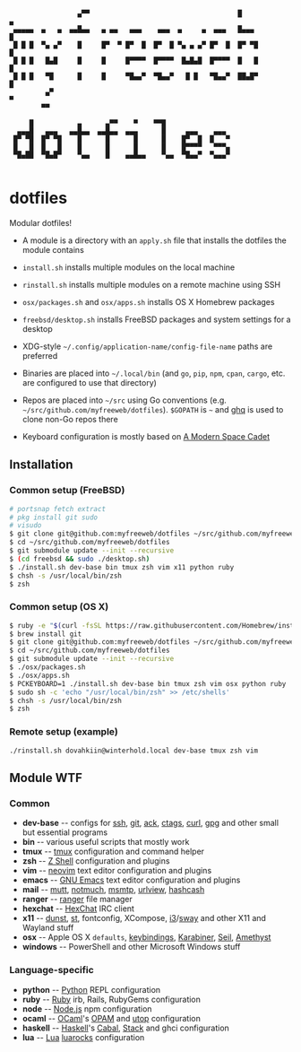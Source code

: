 ```
                                                                             
                 ▄▀▀                                     █                  ▄
 ▄▄▄▄▄  ▄   ▄  ▄▄█▄▄   ▄ ▄▄   ▄▄▄    ▄▄▄  ▄     ▄  ▄▄▄   █▄▄▄              █ 
 █ █ █  ▀▄ ▄▀    █     █▀  ▀ █▀  █  █▀  █ ▀▄ ▄ ▄▀ █▀  █  █▀ ▀█            █  
 █ █ █   █▄█     █     █     █▀▀▀▀  █▀▀▀▀  █▄█▄█  █▀▀▀▀  █   █           █   
 █ █ █   ▀█      █     █     ▀█▄▄▀  ▀█▄▄▀   █ █   ▀█▄▄▀  ██▄█▀          █    
         ▄▀                                                            ▀     
        ▀▀                                                                   
                                                        
     █           ▄      ▄▀▀    ▀    ▀▀█                 
  ▄▄▄█   ▄▄▄   ▄▄█▄▄  ▄▄█▄▄  ▄▄▄      █     ▄▄▄    ▄▄▄  
 █▀ ▀█  █▀ ▀█    █      █      █      █    █▀  █  █   ▀ 
 █   █  █   █    █      █      █      █    █▀▀▀▀   ▀▀▀▄ 
 ▀█▄██  ▀█▄█▀    ▀▄▄    █    ▄▄█▄▄    ▀▄▄  ▀█▄▄▀  ▀▄▄▄▀ 
                                                        

```

# dotfiles

Modular dotfiles!

- A module is a directory with an `apply.sh` file that installs the dotfiles the module contains
- `install.sh` installs multiple modules on the local machine
- `rinstall.sh` installs multiple modules on a remote machine using SSH
- `osx/packages.sh` and `osx/apps.sh` installs OS X Homebrew packages
- `freebsd/desktop.sh` installs FreeBSD packages and system settings for a desktop

- XDG-style `~/.config/application-name/config-file-name` paths are preferred
- Binaries are placed into `~/.local/bin` (and `go`, `pip`, `npm`, `cpan`, `cargo`, etc. are configured to use that directory)
- Repos are placed into `~/src` using Go conventions (e.g. `~/src/github.com/myfreeweb/dotfiles`). `$GOPATH` is `~` and [ghq] is used to clone non-Go repos there
- Keyboard configuration is mostly based on [A Modern Space Cadet]

[ghq]: https://github.com/motemen/ghq
[A Modern Space Cadet]: http://stevelosh.com/blog/2012/10/a-modern-space-cadet/

## Installation

### Common setup (FreeBSD)

```bash
# portsnap fetch extract
# pkg install git sudo
# visudo
$ git clone git@github.com:myfreeweb/dotfiles ~/src/github.com/myfreeweb/dotfiles
$ cd ~/src/github.com/myfreeweb/dotfiles
$ git submodule update --init --recursive
$ (cd freebsd && sudo ./desktop.sh)
$ ./install.sh dev-base bin tmux zsh vim x11 python ruby
$ chsh -s /usr/local/bin/zsh
$ zsh
```

### Common setup (OS X)

```bash
$ ruby -e "$(curl -fsSL https://raw.githubusercontent.com/Homebrew/install/master/install)"
$ brew install git
$ git clone git@github.com:myfreeweb/dotfiles ~/src/github.com/myfreeweb/dotfiles
$ cd ~/src/github.com/myfreeweb/dotfiles
$ git submodule update --init --recursive
$ ./osx/packages.sh
$ ./osx/apps.sh
$ PCKEYBOARD=1 ./install.sh dev-base bin tmux zsh vim osx python ruby
$ sudo sh -c 'echo "/usr/local/bin/zsh" >> /etc/shells'
$ chsh -s /usr/local/bin/zsh
$ zsh
```

### Remote setup (example)

    ./rinstall.sh dovahkiin@winterhold.local dev-base tmux zsh vim

## Module WTF

### Common

- **dev-base** -- configs for [ssh], [git], [ack], [ctags], [curl], [gpg] and other small but essential programs
- **bin** -- various useful scripts that mostly work
- **tmux** -- [tmux] configuration and command helper
- **zsh** -- [Z Shell] configuration and plugins
- **vim** -- [neovim] text editor configuration and plugins
- **emacs** -- [GNU Emacs] text editor configuration and plugins
- **mail** -- [mutt], [notmuch], [msmtp], [urlview], [hashcash]
- **ranger** -- [ranger] file manager
- **hexchat** -- [HexChat] IRC client
- **x11** -- [dunst], [st], fontconfig, XCompose, [i3]/[sway] and other X11 and Wayland stuff
- **osx** -- Apple OS X `defaults`, [keybindings], [Karabiner], [Seil], [Amethyst]
- **windows** -- PowerShell and other Microsoft Windows stuff

[ssh]: http://www.openssh.com
[git]: http://git-scm.com
[ack]: http://beyondgrep.com
[ctags]: http://ctags.sourceforge.net
[curl]: http://curl.haxx.se
[gpg]: https://www.gnupg.org
[tmux]: http://tmux.sourceforge.net
[Z Shell]: http://zsh.sourceforge.net
[neovim]: https://github.com/neovim/neovim
[GNU Emacs]: https://www.gnu.org/software/emacs/
[keybindings]: https://github.com/ttscoff/KeyBindings
[Karabiner]: https://pqrs.org/osx/karabiner/index.html.en
[Seil]: https://pqrs.org/osx/karabiner/seil.html.en
[Amethyst]: https://github.com/ianyh/Amethyst
[mutt]: http://www.mutt.org
[notmuch]: http://notmuchmail.org
[msmtp]: https://wiki.archlinux.org/index.php/MSMTP
[urlview]: https://github.com/sigpipe/urlview
[hashcash]: http://hashcash.org
[dunst]: https://github.com/knopwob/dunst
[st]: http://st.suckless.org/
[i3]: https://i3wm.org/
[sway]: https://github.com/SirCmpwn/sway
[ranger]: http://ranger.nongnu.org/
[HexChat]: https://hexchat.github.io/

### Language-specific

- **python** -- [Python] REPL configuration
- **ruby** -- [Ruby] irb, Rails, RubyGems configuration
- **node** -- [Node.js] npm configuration
- **ocaml** -- [OCaml]'s [OPAM] and [utop] configuration
- **haskell** -- [Haskell]'s [Cabal], [Stack] and ghci configuration
- **lua** -- [Lua] [luarocks] configuration

[Python]: https://www.python.org
[Ruby]: https://www.ruby-lang.org/en/
[Node.js]: https://nodejs.org/en/
[OCaml]: https://ocaml.org
[OPAM]: https://opam.ocaml.org
[utop]: https://github.com/diml/utop
[Haskell]: https://www.haskell.org
[Cabal]: https://www.haskell.org/cabal/
[Stack]: https://docs.haskellstack.org/en/stable/README/
[Lua]: http://www.lua.org
[luarocks]: https://rocks.moonscript.org
